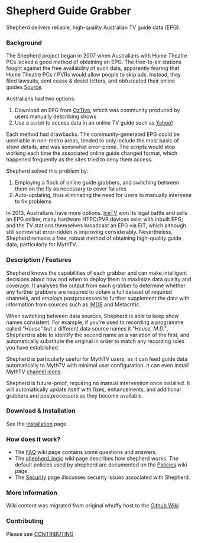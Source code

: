 Shepherd Guide Grabber
======================

Shepherd delivers reliable, high-quality Australian TV guide data (EPG).

### Background
The Shepherd project began in 2007 when Australians with Home Theatre PCs lacked a good method of obtaining an EPG. The free-to-air stations fought against the free availability of such data, apparently fearing that Home Theatre PCs / PVRs would allow people to skip ads. Instead, they filed lawsuits, sent cease & desist letters, and obfuscated their online guides [Source](http://www.smh.com.au/news/biztech/legal-battle-over-electronic-guides/2006/06/19/1150569266669.html?page=fullpage).

Australians had two options:
1. Download an EPG from [OzTivo](http://www.oztivo.net/twiki/bin/view/TVGuide/WebHome), which was community produced by users manually describing shows
2. Use a script to access data in an online TV guide such as [Yahoo!](http://au.tv.yahoo.com/tv-guide/)

Each method had drawbacks. The community-generated EPG could be unreliable in non-metro areas, tended to only include the most basic of show details, and was somewhat error-prone. The scripts would stop working each time the associated online guide changed format, which happened frequently as the sites tried to deny them access.

Shepherd solved this problem by:
1. Employing a flock of online guide grabbers, and switching between them on the fly as necessary to cover failures
2. Auto-updating, thus eliminating the need for users to manually intervene to fix problems

In 2013, Australians have more options. [IceTV](http://www.icetv.com.au) won its legal battle and sells an EPG online; many hardware HTPC/PVR devices exist with inbuilt EPG; and the TV stations themselves broadcast an EPG via EIT, which although still somewhat error-ridden is improving considerably. Nevertheless, Shepherd remains a free, robust method of obtaining high-quality guide data, particularly for MythTV.

### Description / Features
Shepherd knows the capabilities of each grabber and can make intelligent decisions about how and when to deploy them to maximize data quality and coverage. It analyses the output from each grabber to determine whether any further grabbers are required to obtain a full dataset of required channels, and employs postprocessors to further supplement the data with information from sources such as [IMDB](imdb_augment_data) and Metacritic.

When switching between data sources, Shepherd is able to keep show names consistent. For example, if you're used to recording a programme called _"House"_ but a different data source names it _"House, M.D."_, Shepherd is able to identify the second name as a variation of the first, and automatically substitute the original in order to match any recording rules you have established.

Shepherd is particularly useful for MythTV users, as it can feed guide data automatically to MythTV with minimal user configuration. It can even install MythTV [channel icons](wiki:channel_icons).

Shepherd is future-proof, requiring no manual intervention once installed. It will automatically update itself with fixes, enhancements, and additional grabbers and postprocessors as they become available.

### Download & Installation
See the [Installation](https://github.com/ShephedProject/shepherd/wiki/Installation) page.

### How does it work?
 * The [FAQ](https://github.com/ShephedProject/shepherd/wiki/FAQ) wiki page contains some questions and answers.
 * The [shepherd_logic](https://github.com/ShephedProject/shepherd/wiki/shepherd_logic) wiki page describes how shepherd works. The default policies used by shepherd are documented on the [Policies](Policies) wiki page.
 * The [Security](https://github.com/ShephedProject/shepherd/wiki/Security) page discusses security issues associated with Shepherd.


### More Information
Wiki content was migrated from original whuffy host to the [Github Wiki](https://github.com/ShephedProject/shepherd/wiki/)

### Contributing
Please see [CONTRIBUTING](CONTRIBUTING.md)